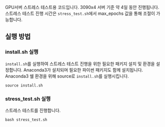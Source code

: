 GPU서버 스트레스 테스트용 코드입니다. 3090x4 서버 기준 약 4일 동안 진행됩니다. 스트레스 테스트 진행 시간은 `stress_test.sh`에서 max_epochs 값을 통해 조절이 가능합니다.


## 실행 방법

### install.sh 실행
`install.sh`를 실행하여 스트레스 테스트 진행을 위한 필요한 패키지 설치 및 환경을 설정합니다. Anaconda3가 설치되며 필요한 파이썬 패키지도 함께 설치됩니다.
Anaconda3 쉘 환경을 위해 source로 `install.sh`를 실행시킵니다.
``` 
source install.sh
```


### stress_test.sh 실행
스트레스 테스트를 진행합니다. 

```
bash stress_test.sh
```
